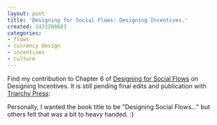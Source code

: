 ```yaml
---
layout: post
title: 'Designing for Social Flows: Designing Incentives.'
created: 1433208683
categories:
- flows
- currency design
- incentives
- culture
---
```

<p>Find my contribution to Chapter 6 of <a href="/blog/designing-social-flows-chapter-6-designing-incentives">Designing for Social Flows</a> on Designing Incentives. It is still pending final edits and publication with <a href="http://www.triarchypress.net/jean-russell.html">Triarchy Press</a>:&nbsp;</p><p>Personally, I wanted the book title to be "Designing Social Flows..." but others felt that was a bit to heavy handed. :)</p>
